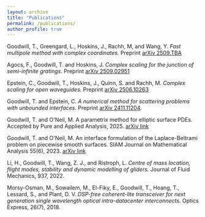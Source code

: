 ```yaml
---
layout: archive
title: "Publications"
permalink: /publications/
author_profile: true
---
```

Goodwill, T., Greengard, L., Hoskins, J., Rachh, M, and Wang, Y. *Fast multipole method with complex coordinates.* Preprint [arXiv 2509.TBA]()

Agocs, F., Goodwill, T. and Hoskins, J. *Complex scaling for the junction of semi-infinite gratings.* Preprint [arXiv 2509.02951](https://arxiv.org/pdf/2509.02951)

Epstein, C., Goodwill, T., Hoskins, J., Quinn, S. and Rachh, M.  *Complex scaling for open waveguides.* Preprint [arXiv 2506.10263](https://arxiv.org/pdf/2506.10263)

Goodwill, T. and Epstein, C. *A numerical method for scattering problems with unbounded interfaces.* Preprint [arXiv 2411.11204](https://arxiv.org/pdf/2411.11204).

Goodwill, T. and O'Neil, M. A parametrix method for elliptic surface PDEs. Accepted by Pure and Applied Analysis, 2025. [arXiv link](https://arxiv.org/pdf/2401.12501)

Goodwill, T. and O'Neil, M. An interface formulation of the Laplace-Beltrami problem on piecewise smooth surfaces. SIAM Journal on Mathematical Analysis 55(6), 2023. [arXiv link](https://arxiv.org/pdf/2108.08959)

Li, H., Goodwill, T., Wang, Z. J., and Ristroph, L. *Centre of mass location, flight modes, stability and dynamic modelling of gliders.* Journal of Fluid Mechanics, 937, 2022.

Morsy-Osman, M., Sowailem, M., El-Fiky, E., Goodwill, T., Hoang, T., Lessard, S., and Plant, D. V. *DSP-free coherent-lite transceiver for next generation single wavelength optical intra-datacenter interconnects.* Optics Express, 26(7), 2018.
